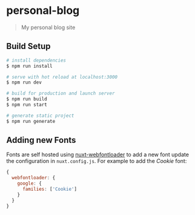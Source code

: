 # personal-blog

> My personal blog site

## Build Setup

``` bash
# install dependencies
$ npm run install

# serve with hot reload at localhost:3000
$ npm run dev

# build for production and launch server
$ npm run build
$ npm run start

# generate static project
$ npm run generate
```

## Adding new Fonts

Fonts are self hosted using
[nuxt-webfontloader](https://github.com/Developmint/nuxt-webfontloader) to add
a new font update the configuration in `nuxt.config.js`. For example to add the
_Cookie_ font:

```javascript
{
  webfontloader: {
    google: {
      families: ['Cookie']
    }
  }
}
```
